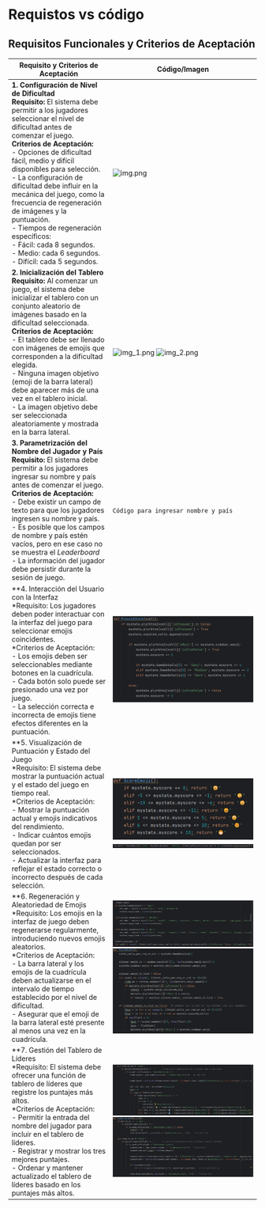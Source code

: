 # Requistos vs código
## Requisitos Funcionales y Criterios de Aceptación

| Requisito y Criterios de Aceptación                                                                                                                                                                                                                                                                                                                                                                                                                                                                                                                                      | Código/Imagen                                            |
|--------------------------------------------------------------------------------------------------------------------------------------------------------------------------------------------------------------------------------------------------------------------------------------------------------------------------------------------------------------------------------------------------------------------------------------------------------------------------------------------------------------------------------------------------------------------------|----------------------------------------------------------|
| **1. Configuración de Nivel de Dificultad**<br>**Requisito:** El sistema debe permitir a los jugadores seleccionar el nivel de dificultad antes de comenzar el juego.<br>**Criterios de Aceptación:**<br>- Opciones de dificultad fácil, medio y difícil disponibles para selección.<br>- La configuración de dificultad debe influir en la mecánica del juego, como la frecuencia de regeneración de imágenes y la puntuación.<br>- Tiempos de regeneración específicos:<br>  - Fácil: cada 8 segundos.<br>  - Medio: cada 6 segundos.<br>  - Difícil: cada 5 segundos. | ![img.png](img/img.png)                                  |
| **2. Inicialización del Tablero**<br>**Requisito:** Al comenzar un juego, el sistema debe inicializar el tablero con un conjunto aleatorio de imágenes basado en la dificultad seleccionada.<br>**Criterios de Aceptación:**<br>- El tablero debe ser llenado con imágenes de emojis que corresponden a la dificultad elegida.<br>- Ninguna imagen objetivo (emoji de la barra lateral) debe aparecer más de una vez en el tablero inicial.<br>- La imagen objetivo debe ser seleccionada aleatoriamente y mostrada en la barra lateral.                                 | ![img_1.png](img/img_1.png)  ![img_2.png](img/img_2.png) |
| **3. Parametrización del Nombre del Jugador y País**<br>**Requisito:** El sistema debe permitir a los jugadores ingresar su nombre y país antes de comenzar el juego.<br>**Criterios de Aceptación:**<br>- Debe existir un campo de texto para que los jugadores ingresen su nombre y país.<br>- Es posible que los campos de nombre y país estén vacíos, pero en ese caso no se muestra el _Leaderboard_<br>- La información del jugador debe persistir durante la sesión de juego.                                                                                     | `Código para ingresar nombre y país`                     |
| **4. Interacción del Usuario con la Interfaz<br>*Requisito: Los jugadores deben poder interactuar con la interfaz del juego para seleccionar emojis coincidentes.<br>*Criterios de Aceptación:<br>- Los emojis deben ser seleccionables mediante botones en la cuadrícula.<br>- Cada botón solo puede ser presionado una vez por juego.<br>- La selección correcta e incorrecta de emojis tiene efectos diferentes en la puntuación.                                                                                                                                     | ![img_3.png](img/img_3.png)                              |
| **5. Visualización de Puntuación y Estado del Juego<br>*Requisito: El sistema debe mostrar la puntuación actual y el estado del juego en tiempo real.<br>*Criterios de Aceptación:<br>- Mostrar la puntuación actual y emojis indicativos del rendimiento.<br>- Indicar cuántos emojis quedan por ser seleccionados.<br>- Actualizar la interfaz para reflejar el estado correcto o incorrecto después de cada selección.                                                                                                                                                | ![img_5.pmg](img/img_5.png) ![img_4.png](img/img_4.png)  |
| **6. Regeneración y Aleatoriedad de Emojis<br>*Requisito: Los emojis en la interfaz de juego deben regenerarse regularmente, introduciendo nuevos emojis aleatorios.<br>*Criterios de Aceptación:<br>- La barra lateral y los emojis de la cuadrícula deben actualizarse en el intervalo de tiempo establecido por el nivel de dificultad.<br>- Asegurar que el emoji de la barra lateral esté presente al menos una vez en la cuadrícula.                                                                                                                               | ![img_6.pmg](img/img_6.png) ![img_7.png](img/img_7.png)  |
| **7. Gestión del Tablero de Líderes<br>*Requisito: El sistema debe ofrecer una función de tablero de líderes que registre los puntajes más altos.<br>*Criterios de Aceptación:<br>- Permitir la entrada del nombre del jugador para incluir en el tablero de líderes.<br>- Registrar y mostrar los tres mejores puntajes.<br>- Ordenar y mantener actualizado el tablero de líderes basado en los puntajes más altos.                                                                                                                                                    | ![img_8.pmg](img/img_8.png) ![img_9.png](img/img_9.png)  |

